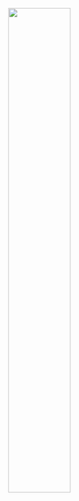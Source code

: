 
  <img
    src="https://i.imgur.com/npKt6xa.gif?noredirect"
    style="display: block; width: 50%"
  />

